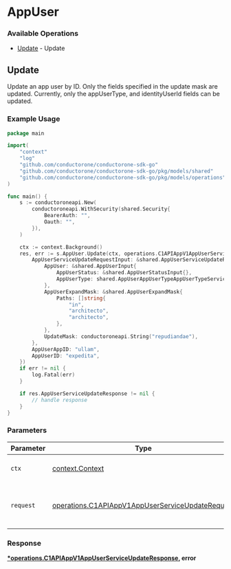 # AppUser

### Available Operations

* [Update](#update) - Update

## Update

Update an app user by ID. Only the fields specified in the update mask are updated.
 Currently, only the appUserType, and identityUserId fields can be updated.

### Example Usage

```go
package main

import(
	"context"
	"log"
	"github.com/conductorone/conductorone-sdk-go"
	"github.com/conductorone/conductorone-sdk-go/pkg/models/shared"
	"github.com/conductorone/conductorone-sdk-go/pkg/models/operations"
)

func main() {
    s := conductoroneapi.New(
        conductoroneapi.WithSecurity(shared.Security{
            BearerAuth: "",
            Oauth: "",
        }),
    )

    ctx := context.Background()
    res, err := s.AppUser.Update(ctx, operations.C1APIAppV1AppUserServiceUpdateRequest{
        AppUserServiceUpdateRequestInput: &shared.AppUserServiceUpdateRequestInput{
            AppUser: &shared.AppUserInput{
                AppUserStatus: &shared.AppUserStatusInput{},
                AppUserType: shared.AppUserAppUserTypeAppUserTypeServiceAccount.ToPointer(),
            },
            AppUserExpandMask: &shared.AppUserExpandMask{
                Paths: []string{
                    "in",
                    "architecto",
                    "architecto",
                },
            },
            UpdateMask: conductoroneapi.String("repudiandae"),
        },
        AppUserAppID: "ullam",
        AppUserID: "expedita",
    })
    if err != nil {
        log.Fatal(err)
    }

    if res.AppUserServiceUpdateResponse != nil {
        // handle response
    }
}
```

### Parameters

| Parameter                                                                                                            | Type                                                                                                                 | Required                                                                                                             | Description                                                                                                          |
| -------------------------------------------------------------------------------------------------------------------- | -------------------------------------------------------------------------------------------------------------------- | -------------------------------------------------------------------------------------------------------------------- | -------------------------------------------------------------------------------------------------------------------- |
| `ctx`                                                                                                                | [context.Context](https://pkg.go.dev/context#Context)                                                                | :heavy_check_mark:                                                                                                   | The context to use for the request.                                                                                  |
| `request`                                                                                                            | [operations.C1APIAppV1AppUserServiceUpdateRequest](../../models/operations/c1apiappv1appuserserviceupdaterequest.md) | :heavy_check_mark:                                                                                                   | The request object to use for the request.                                                                           |


### Response

**[*operations.C1APIAppV1AppUserServiceUpdateResponse](../../models/operations/c1apiappv1appuserserviceupdateresponse.md), error**

